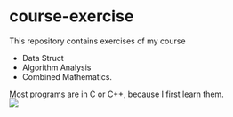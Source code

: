 # course-exercise
This repository contains exercises of my course  
* Data Struct
* Algorithm Analysis
* Combined Mathematics.  
>
Most programs are in C or C++, because I first learn them.  
![](https://cdn.jsdelivr.net/gh/xuzf-git/CDN@master/img/course-exercise/C-C++.png)
